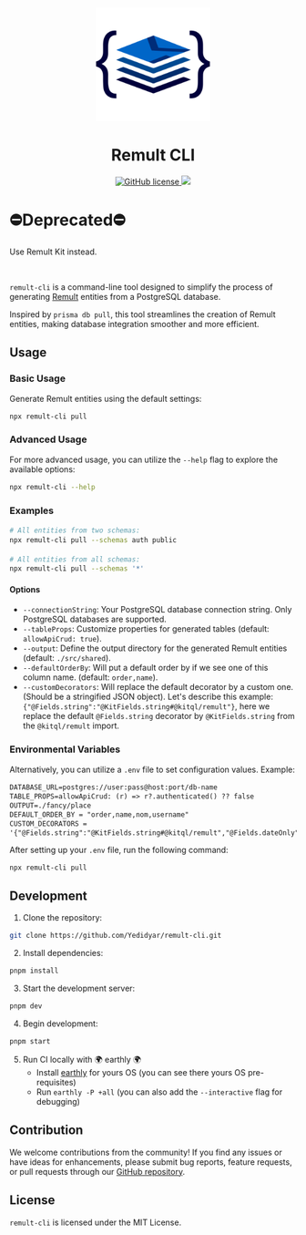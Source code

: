 <div align="center">
		<img src="https://raw.githubusercontent.com/Yedidyar/remult-cli/main/assets/logo.png" width="200" height="200">
  <h1>Remult CLI</h1>

 <a href="https://raw.githubusercontent.com/remult/remult/master/LICENSE" rel="nofollow">
		<img alt="GitHub license" src="https://img.shields.io/badge/license-MIT-blue.svg">
	</a>
	<a href="https://www.npmjs.com/package/remult-cli" rel="nofollow">
        	<img src="https://img.shields.io/npm/v/remult-cli.svg?style=flat"/>
  </a>
</div>

# ⛔Deprecated⛔
Use Remult Kit instead.

<br/>

`remult-cli` is a command-line tool designed to simplify the process of generating [Remult](https://remult.dev/) entities from a PostgreSQL database.

Inspired by `prisma db pull`, this tool streamlines the creation of Remult entities, making database integration smoother and more efficient.

## Usage

### Basic Usage

Generate Remult entities using the default settings:

```bash
npx remult-cli pull
```

### Advanced Usage

For more advanced usage, you can utilize the `--help` flag to explore the available options:

```bash
npx remult-cli --help
```

### Examples

```bash
# All entities from two schemas:
npx remult-cli pull --schemas auth public

# All entities from all schemas:
npx remult-cli pull --schemas '*'
```

#### Options

- `--connectionString`: Your PostgreSQL database connection string. Only PostgreSQL databases are supported.
- `--tableProps`: Customize properties for generated tables (default: `allowApiCrud: true`).
- `--output`: Define the output directory for the generated Remult entities (default: `./src/shared`).
- `--defaultOrderBy`: Will put a default order by if we see one of this column name. (default: `order,name`).
- `--customDecorators`: Will replace the default decorator by a custom one. (Should be a stringified JSON object).
  Let's describe this example: `{"@Fields.string":"@KitFields.string#@kitql/remult"}`, here we replace the default `@Fields.string` decorator by `@KitFields.string` from the `@kitql/remult` import.

### Environmental Variables

Alternatively, you can utilize a `.env` file to set configuration values. Example:

```env
DATABASE_URL=postgres://user:pass@host:port/db-name
TABLE_PROPS=allowApiCrud: (r) => r?.authenticated() ?? false
OUTPUT=./fancy/place
DEFAULT_ORDER_BY = "order,name,nom,username"
CUSTOM_DECORATORS = '{"@Fields.string":"@KitFields.string#@kitql/remult","@Fields.dateOnly":"@KitFields.dateOnly#@kitql/remult"}'
```

After setting up your `.env` file, run the following command:

```bash
npx remult-cli pull
```

## Development

1. Clone the repository:

```bash
git clone https://github.com/Yedidyar/remult-cli.git
```

2. Install dependencies:

```bash
pnpm install
```

3. Start the development server:

```bash
pnpm dev
```

4. Begin development:

```bash
pnpm start
```

5. Run CI locally with 🌍 earthly 🌍
   - Install [earthly](https://earthly.dev/get-earthly) for yours OS (you can see there yours OS pre-requisites)
   - Run `earthly -P +all` (you can also add the `--interactive` flag for debugging)

## Contribution

We welcome contributions from the community! If you find any issues or have ideas for enhancements, please submit bug reports, feature requests, or pull requests through our [GitHub repository](https://github.com/Yedidyar/remult-cli).

## License

`remult-cli` is licensed under the MIT License.
